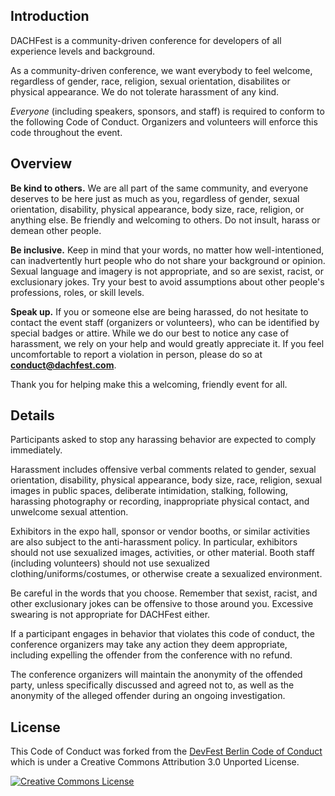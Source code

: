 ## Introduction

DACHFest is a community-driven conference for developers of all experience levels and background.

As a community-driven conference, we want everybody to feel welcome, regardless of gender, race, religion, sexual orientation, disabilites or physical appearance. We do not tolerate harassment of any kind.

_Everyone_ (including speakers, sponsors, and staff) is required to conform to the following Code of Conduct. Organizers and volunteers will enforce this code throughout the event.

## Overview

**Be kind to others.** We are all part of the same community, and everyone deserves to be here just as much as you, regardless of gender, sexual orientation, disability, physical appearance, body size, race, religion, or anything else. Be friendly and welcoming to others. Do not insult, harass or demean other people.

**Be inclusive.** Keep in mind that your words, no matter how well-intentioned, can inadvertently hurt people who do not share your background or opinion. Sexual language and imagery is not appropriate, and so are sexist, racist, or exclusionary jokes. Try your best to avoid assumptions about other people's professions, roles, or skill levels.

**Speak up.** If you or someone else are being harassed, do not hesitate to contact the event staff (organizers or volunteers), who can be identified by special badges or attire. While we do our best to notice any case of harassment, we rely on your help and would greatly appreciate it. If you feel uncomfortable to report a violation in person, please do so at **conduct@dachfest.com**.

Thank you for helping make this a welcoming, friendly event for all.

## Details

Participants asked to stop any harassing behavior are expected to comply immediately.

Harassment includes offensive verbal comments related to gender, sexual orientation, disability, physical appearance, body size, race, religion, sexual images in public spaces, deliberate intimidation, stalking, following, harassing photography or recording, inappropriate physical contact, and unwelcome sexual attention.

Exhibitors in the expo hall, sponsor or vendor booths, or similar activities are also subject to the anti-harassment policy. In particular, exhibitors should not use sexualized images, activities, or other material. Booth staff (including volunteers) should not use sexualized clothing/uniforms/costumes, or otherwise create a sexualized environment.

Be careful in the words that you choose. Remember that sexist, racist, and other exclusionary jokes can be offensive to those around you. Excessive swearing is not appropriate for DACHFest either.

If a participant engages in behavior that violates this code of conduct, the conference organizers may take any action they deem appropriate, including expelling the offender from the conference with no refund.

The conference organizers will maintain the anonymity of the offended party, unless specifically discussed and agreed not to, as well as the anonymity of the alleged offender during an ongoing investigation.

## License

This Code of Conduct was forked from the [DevFest Berlin Code of Conduct](https://github.com/devfest-berlin/code-of-conduct/blob/master/code_of_conduct.md)  which is under a Creative Commons Attribution 3.0 Unported License.

[![Creative Commons License](https://camo.githubusercontent.com/ea7febd364f01e7b3f46f6fb86712fe05925bfbf/687474703a2f2f692e6372656174697665636f6d6d6f6e732e6f72672f6c2f62792f332e302f38387833312e706e67)](http://creativecommons.org/licenses/by/3.0/)
